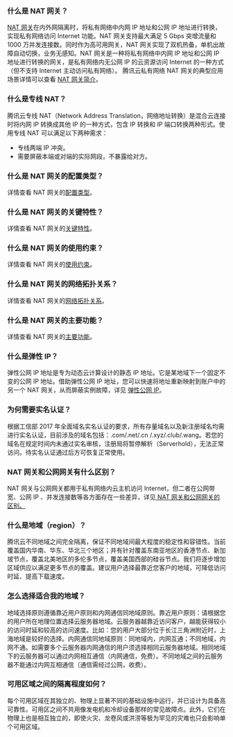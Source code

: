 ### 什么是 NAT 网关？
[NAT 网关](https://cloud.tencent.com/doc/product/215/4975)在内外网隔离时，将私有网络中内网 IP 地址和公网 IP 地址进行转换，实现私有网络访问 Internet 功能。NAT 网关支持最大满足 5 Gbps 突增流量和 1000 万并发连接数。同时作为高可用网关，NAT 网关实现了双机热备，单机出故障自动切换，业务无感知。NAT 网关是一种将私有网络中内网 IP 地址和公网 IP 地址进行转换的网关，是私有网络内无公网 IP 的云资源访问 Internet 的一种方式（但不支持 Internet 主动访问私有网络）。
腾讯云私有网络 NAT 网关的典型应用场景详情可以查看 [NAT 网关简介](https://cloud.tencent.com/document/product/215/4975?&_ga=1.98784094.1391268748.1532045932#.E7.AE.80.E4.BB.8B)。


### 什么是专线 NAT？
腾讯云专线 NAT（Network Address Translation，网络地址转换）是混合云连接时将内网 IP 转换成其他 IP 的一种方式，包含 IP 转换和 IP 端口转换两种形式。使用专线 NAT 可以满足以下两种需求：



- 专线两端 IP 冲突。
- 需要屏蔽本端或对端的实际网段，不暴露给对方。

### 什么是 NAT 网关的配置类型？

详情查看 NAT 网关的[配置类型](https://cloud.tencent.com/document/product/215/4975?&_ga=1.98784094.1391268748.1532045932#.E9.85.8D.E7.BD.AE.E7.B1.BB.E5.9E.8B)。

###  什么是 NAT 网关的关键特性？


详情查看 NAT 网关的[关键特性](https://cloud.tencent.com/document/product/215/4975?&_ga=1.98784094.1391268748.1532045932#.E5.85.B3.E9.94.AE.E7.89.B9.E6.80.A7)。


### 什么是 NAT 网关的使用约束？

详情查看 NAT 网关的[使用约束](https://cloud.tencent.com/document/product/215/4975?&_ga=1.98784094.1391268748.1532045932#.E4.BD.BF.E7.94.A8.E7.BA.A6.E6.9D.9F)。



### 什么是 NAT 网关的网络拓扑关系？


详情查看 NAT 网关的[网络拓扑关系](https://cloud.tencent.com/document/product/215/4975?&_ga=1.98784094.1391268748.1532045932#.E7.BD.91.E7.BB.9C.E6.8B.93.E6.89.91.E5.85.B3.E7.B3.BB)。


### 什么是 NAT 网关的主要功能？
 

详情查看 NAT 网关的[主要功能](https://cloud.tencent.com/document/product/215/4975?&_ga=1.98784094.1391268748.1532045932#.E4.B8.BB.E8.A6.81.E5.8A.9F.E8.83.BD)。

### 什么是弹性 IP？
弹性公网 IP 地址是专为动态云计算设计的静态 IP 地址。它是某地域下一个固定不变的公网 IP 地址。借助弹性公网 IP 地址，您可以快速将地址重新映射到账户中的另一个 NAT 网关，从而屏蔽实例故障，详见 [弹性公网 IP](https://cloud.tencent.com/document/product/213/5733)。

### 为何需要实名认证？
根据工信部 2017 年全面域名实名认证的要求，所有存量域名以及新注册域名均需进行实名认证，目前涉及的域名包括：.com/.net/.cn /.xyz/.club/.wang。若您的域名在规定时间内未通过实名审核，注册局将暂停解析（Serverhold），无法正常访问。待实名认证通过后方可恢复正常使用。



### NAT 网关和公网网关有什么区别？
NAT 网关与公网网关都用于私有网络内云主机访问 Internet，但二者在公网带宽、公网 IP 、并发连接数等各方面存在一些差异，详见[ NAT 网关和公网网关的区别。](https://cloud.tencent.com/document/product/215/4975#nat.E7.BD.91.E5.85.B3.E5.92.8C.E5.85.AC.E7.BD.91.E7.BD.91.E5.85.B3.E7.9A.84.E5.8C.BA.E5.88.AB)

### 什么是地域（region）？
腾讯云不同地域之间完全隔离，保证不同地域间最大程度的稳定性和容错性。当前覆盖国内华南、华东、华北三个地区；并有针对覆盖东南亚地区的香港节点、新加坡节点，覆盖北美地区的多伦多节点，覆盖美国西部的硅谷节点。我们将逐步增加区域供应以满足更多节点的覆盖。建议用户选择最靠近您客户的地域，可降低访问时延、提高下载速度。


### 怎么选择适合我的地域？
地域选择原则遵循靠近用户原则和内网通信同地域原则。靠近用户原则：请根据您的用户所在地理位置选择云服务器地域。云服务器越靠近访问客户，越能获得较小的访问时延和较高的访问速度。比如：您的用户大部分位于长江三角洲附近时，上海地域是较好的选择。内网通信同地域原则：同地域内，内网互通；不同地域，内网不通。如需要多个云服务器内网通信的用户须选择相同云服务器地域。相同地域下的云服务器可以通过内网相互通信（内网通信，免费）。不同地域之间的云服务器不能通过内网互相通信（通信需经过公网，收费）。
### 可用区域之间的隔离程度如何？
每个可用区域在其独立的、物理上显著不同的基础设施中运行，并已设计为具备高可靠性。可用区之间不共用像发电机和冷却设备那样的常见故障点。此外，它们在物理上也是相互独立的，即使火灾、龙卷风或洪涝等极为罕见的灾难也只会影响单个可用区域。 